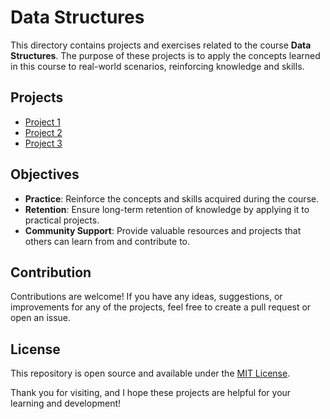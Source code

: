 # Data Structures

This directory contains projects and exercises related to the course **Data Structures**. The purpose of these projects is to apply the concepts learned in this course to real-world scenarios, reinforcing knowledge and skills.

## Projects

- [Project 1](./project1)
- [Project 2](./project2)
- [Project 3](./project3)

## Objectives

- **Practice**: Reinforce the concepts and skills acquired during the course.
- **Retention**: Ensure long-term retention of knowledge by applying it to practical projects.
- **Community Support**: Provide valuable resources and projects that others can learn from and contribute to.

## Contribution

Contributions are welcome! If you have any ideas, suggestions, or improvements for any of the projects, feel free to create a pull request or open an issue.

## License

This repository is open source and available under the [MIT License](../LICENSE).

Thank you for visiting, and I hope these projects are helpful for your learning and development!
